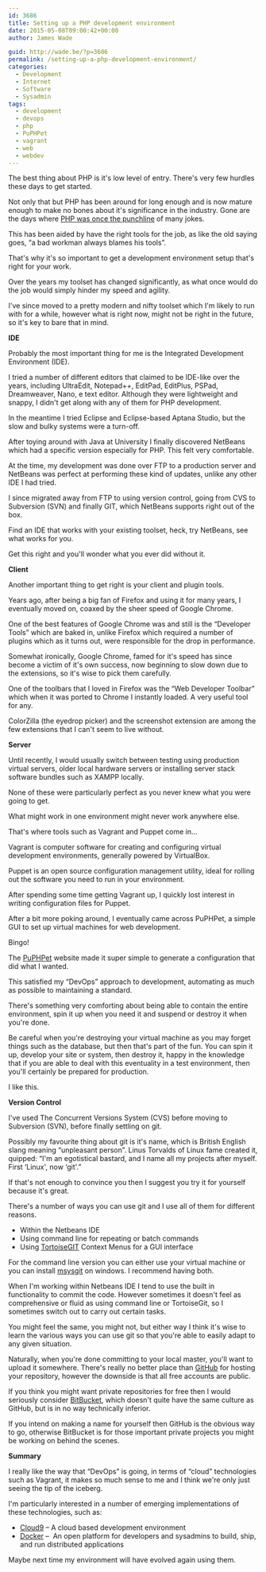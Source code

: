 ```yaml
---
id: 3686
title: Setting up a PHP development environment
date: 2015-05-08T09:00:42+00:00
author: James Wade

guid: http://wade.be/?p=3686
permalink: /setting-up-a-php-development-environment/
categories:
  - Development
  - Internet
  - Software
  - Sysadmin
tags:
  - development
  - devops
  - php
  - PuPHPet
  - vagrant
  - web
  - webdev
---
```

<p class="lead">
  The best thing about PHP is it's low level of entry. There's very few hurdles these days to get started.
</p>

Not only that but PHP has been around for long enough and is now mature enough to make no bones about it's significance in the industry. Gone are the days where [PHP was once the punchline](http://blog.codinghorror.com/the-php-singularity/) of many jokes.

This has been aided by have the right tools for the job, as like the old saying goes, &#8220;a bad workman always blames his tools&#8221;.

That's why it's so important to get a development environment setup that's right for your work.

<!--more-->

Over the years my toolset has changed significantly, as what once would do the job would simply hinder my speed and agility.

I've since moved to a pretty modern and nifty toolset which I'm likely to run with for a while, however what is right now, might not be right in the future, so it's key to bare that in mind.

**IDE**

Probably the most important thing for me is the Integrated Development Environment (IDE).

I tried a number of different editors that claimed to be IDE-like over the years, including UltraEdit, Notepad++, EditPad, EditPlus, PSPad, Dreamweaver, Nano, e text editor. Although they were lightweight and snappy, I didn't get along with any of them for PHP development.

In the meantime I tried Eclipse and Eclipse-based Aptana Studio, but the slow and bulky systems were a turn-off.

After toying around with Java at University I finally discovered NetBeans which had a specific version especially for PHP. This felt very comfortable.

At the time, my development was done over FTP to a production server and NetBeans was perfect at performing these kind of updates, unlike any other IDE I had tried.

I since migrated away from FTP to using version control, going from CVS to Subversion (SVN) and finally GIT, which NetBeans supports right out of the box.

Find an IDE that works with your existing toolset, heck, try NetBeans, see what works for you.

Get this right and you'll wonder what you ever did without it.

**Client**

Another important thing to get right is your client and plugin tools.

Years ago, after being a big fan of Firefox and using it for many years, I eventually moved on, coaxed by the sheer speed of Google Chrome.

One of the best features of Google Chrome was and still is the &#8220;Developer Tools&#8221; which are baked in, unlike Firefox which required a number of plugins which as it turns out, were responsible for the drop in performance.

Somewhat ironically, Google Chrome, famed for it's speed has since become a victim of it's own success, now beginning to slow down due to the extensions, so it's wise to pick them carefully.

One of the toolbars that I loved in Firefox was the &#8220;Web Developer Toolbar&#8221; which when it was ported to Chrome I instantly loaded. A very useful tool for any.

ColorZilla (the eyedrop picker) and the screenshot extension are among the few extensions that I can't seem to live without.

**Server**

Until recently, I would usually switch between testing using production virtual servers, older local hardware servers or installing server stack software bundles such as XAMPP locally.

None of these were particularly perfect as you never knew what you were going to get.

What might work in one environment might never work anywhere else.

That's where tools such as Vagrant and Puppet come in&#8230;

Vagrant is computer software for creating and configuring virtual development environments, generally powered by VirtualBox.

Puppet is an open source configuration management utility, ideal for rolling out the software you need to run in your environment.

After spending some time getting Vagrant up, I quickly lost interest in writing configuration files for Puppet.

After a bit more poking around, I eventually came across PuPHPet, a simple GUI to set up virtual machines for web development.

Bingo!

The [PuPHPet](https://puphpet.com/) website made it super simple to generate a configuration that did what I wanted.

This satisfied my &#8220;DevOps&#8221; approach to development, automating as much as possible to maintaining a standard.

There's something very comforting about being able to contain the entire environment, spin it up when you need it and suspend or destroy it when you're done.

Be careful when you're destroying your virtual machine as you may forget things such as the database, but then that's part of the fun. You can spin it up, develop your site or system, then destroy it, happy in the knowledge that if you are able to deal with this eventuality in a test environment, then you'll certainly be prepared for production.

I like this.

**Version Control**

I've used The Concurrent Versions System (CVS) before moving to Subversion (SVN), before finally settling on git.

Possibly my favourite thing about git is it's name, which is British English slang meaning &#8220;unpleasant person&#8221;. Linus Torvalds of Linux fame created it, quipped: &#8220;I'm an egotistical bastard, and I name all my projects after myself. First &#8216;Linux', now &#8216;git'.&#8221;

If that's not enough to convince you then I suggest you try it for yourself because it's great.

There's a number of ways you can use git and I use all of them for different reasons.

  * Within the Netbeans IDE
  * Using command line for repeating or batch commands
  * Using [TortoiseGIT](https://code.google.com/p/tortoisegit/) Context Menus for a GUI interface

For the command line version you can either use your virtual machine or you can install [msysgit](https://msysgit.github.io/) on windows. I recommend having both.

When I'm working within Netbeans IDE I tend to use the built in functionality to commit the code. However sometimes it doesn't feel as comprehensive or fluid as using command line or TortoiseGit, so I sometimes switch out to carry out certain tasks.

You might feel the same, you might not, but either way I think it's wise to learn the various ways you can use git so that you're able to easily adapt to any given situation.

Naturally, when you're done committing to your local master, you'll want to upload it somewhere. There's really no better place than [GitHub](https://github.com/) for hosting your repository, however the downside is that all free accounts are public.

If you think you might want private repositories for free then I would seriously consider [BitBucket](https://bitbucket.org/), which doesn't quite have the same culture as GitHub, but is in no way technically inferior.

If you intend on making a name for yourself then GitHub is the obvious way to go, otherwise BitBucket is for those important private projects you might be working on behind the scenes.

**Summary**

I really like the way that &#8220;DevOps&#8221; is going, in terms of &#8220;cloud&#8221; technologies such as Vagrant, it makes so much sense to me and I think we're only just seeing the tip of the iceberg.

I'm particularly interested in a number of emerging implementations of these technologies, such as:

  * [Cloud9](https://c9.io/) &#8211; A cloud based development environment
  * [Docker](http://www.docker.com/) &#8211;  An open platform for developers and sysadmins to build, ship, and run distributed applications

Maybe next time my environment will have evolved again using them.